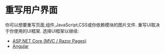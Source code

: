 # 重写用户界面

你可以想要重写页面,组件,JavaScript,CSS或你依赖模块的图片文件. 重写UI取决于你使用的UI框架. 选择UI框架以继续:

* [ASP.NET Core (MVC / Razor Pages)](UI/AspNetCore/Customization-User-Interface.md)
* [Angular](UI/Angular/Customization-User-Interface.md)